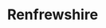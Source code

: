 ---
schema: default
title: Renfrewshire
organization: Renfrewshire Council
notes: >-
    
resources:
  - name: Renfrewshire IMAGE
  - url: >-
      
  - format: IMAGE
license: 
category:

  - Open Data
  - Renfrewshire
maintainer: Renfrewshire Council
maintainer_email: someone@example.com
---